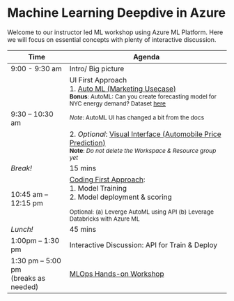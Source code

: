 # Machine Learning Deepdive in Azure

Welcome to our instructor led ML workshop using Azure ML Platform. Here we will focus on essential concepts with plenty of interactive discussion.

| Time                                 | Agenda                                                                                                                                                                                                                                                                                                                        |
|--------------------------------------|-------------------------------------------------------------------------------------------------------------------------------------------------------------------------------------------------------------------------------------------------------------------------------------------------------------------------------|
| 9:00 - 9:30 am                       | Intro/ Big picture                                                                                                                                                                                                                                                                                                            |
| 9:30 – 10:30 am                      | UI First Approach <br> 1. [Auto ML (Marketing Usecase)](https://docs.microsoft.com/en-us/azure/machine-learning/service/tutorial-first-experiment-automated-ml) <br><sub>__Bonus__: AutoML: Can you create forecasting model for NYC energy demand? Dataset [here](https://raw.githubusercontent.com/Azure/MachineLearningNotebooks/master/how-to-use-azureml/automated-machine-learning/forecasting-energy-demand/nyc_energy.csv)<br><br> _Note_: AutoML UI has changed a bit from the docs</sub><br><br>2. _Optional_: [Visual Interface (Automobile Price Prediction)](https://docs.microsoft.com/en-us/azure/machine-learning/service/ui-tutorial-automobile-price-train-score) <br><sub>__Note__: _Do not delete the Workspace & Resource group yet_ </sub>|
|               _Break!_               | 15 mins                                                                                                                                                                                                                                                                                                                       |
| 10:45 am – 12:15 pm                  | [Coding First Approach](TrainAndDeployViaCode.md):<br>1. Model Training <br>2. Model deployment & scoring <br> <sub> <br>Optional: (a) Leverge AutoML using API (b) Leverage Databricks with Azure ML</sub>                                                                                                                                                                                                                     |
|               _Lunch!_               | 45 mins                                                                                                                                                                                                                                                                                                                       |
| 1:00pm – 1:30 pm                     | Interactive Discussion: API for Train & Deploy                                                                                                                                                                                                                                                                                 |
| 1:30 pm – 5:00 pm <br>(breaks as needed) | [MLOps Hands-on Workshop](https://github.com/rsethur/MLops)                                                                                                                                                                            |